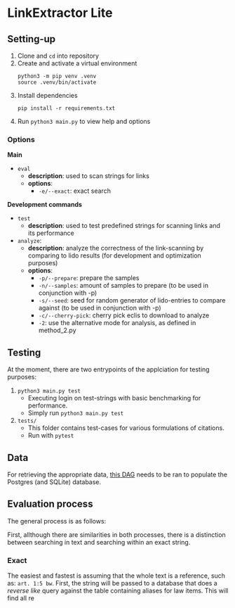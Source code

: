 # LinkExtractor Lite

## Setting-up

1. Clone and `cd` into repository
2. Create and activate a virtual environment
    ```
    python3 -m pip venv .venv
    source .venv/bin/activate
    ```
3. Install dependencies
    ```
    pip install -r requirements.txt
    ```
4. Run `python3 main.py` to view help and options

### Options

**Main**
- `eval`
    - **description**: used to scan strings for links
    - **options**:
        - `-e/--exact`: exact search

**Development commands**
- `test`
    - **description**: used to test predefined strings for scanning links and its performance
- `analyze`:
    - **description**: analyze the correctness of the link-scanning by comparing to lido results (for development and optimization purposes)
    - **options**:
        - `-p/--prepare`: prepare the samples
        - `-n/--samples`: amount of samples to prepare (to be used in conjunction with -p)
        - `-s/--seed`: seed for random generator of lido-entries to compare against (to be used in conjunction with -p)
        - `-c/--cherry-pick`: cherry pick eclis to download to analyze
        - `-2`: use the alternative mode for analysis, as defined in method_2.py
        

## Testing

At the moment, there are two entrypoints of the applciation for testing purposes:
1. `python3 main.py test`
   - Executing login on test-strings with basic benchmarking for performance.
   - Simply run `python3 main.py test`
2. `tests/`
   - This folder contains test-cases for various formulations of citations.
   - Run with `pytest`

## Data

For retrieving the appropriate data, [this DAG](https://github.com/maastrichtlawtech/case-law-explorer/tree/etl-lido/airflow/dags/lido) needs to be ran to populate the Postgres (and SQLite) database.

## Evaluation process

The general process is as follows:

First, allthough there are similarities in both processes, there is a distinction between searching in text and searching within an exact string.

### Exact

The easiest and fastest is assuming that the whole text is a reference, such as: `art. 1:5 bw`.
First, the string will be passed to a database that does a *reverse like* query against the table containing aliases for law items.
This will find all re
